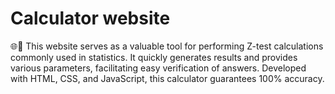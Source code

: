 #  Calculator website
🌐🧮 This website serves as a valuable tool for performing Z-test calculations commonly used in statistics. It quickly generates results and provides various parameters, facilitating easy verification of answers. Developed with HTML, CSS, and JavaScript, this calculator guarantees 100% accuracy.
